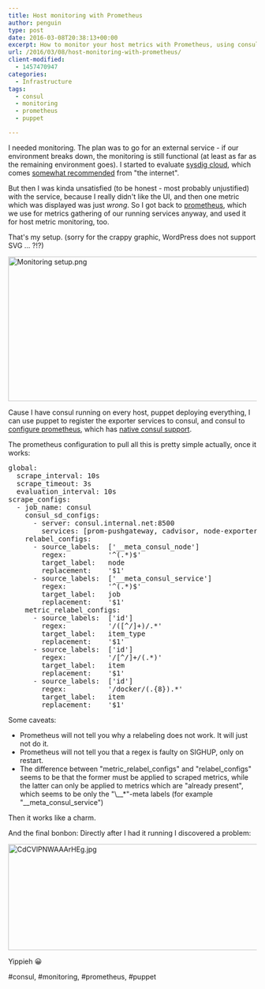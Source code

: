 ```yaml
---
title: Host monitoring with Prometheus
author: penguin
type: post
date: 2016-03-08T20:38:13+00:00
excerpt: How to monitor your host metrics with Prometheus, using consul to automatically pick up freshly spawned hosts.
url: /2016/03/08/host-monitoring-with-prometheus/
client-modified:
  - 1457470947
categories:
  - Infrastructure
tags:
  - consul
  - monitoring
  - prometheus
  - puppet

---
```

I needed monitoring. The plan was to go for an external service - if our environment breaks down, the monitoring is still functional (at least as far as the remaining environment goes). I started to evaluate [sysdig cloud][1], which comes [somewhat recommended][2] from "the internet".

But then I was kinda unsatisfied (to be honest - most probably unjustified) with the service, because I really didn't like the UI, and then one metric which was displayed was just _wrong_. So I got back to [prometheus][3], which we use for metrics gathering of our running services anyway, and used it for host metric monitoring, too.

That's my setup. (sorry for the crappy graphic, WordPress does not support SVG ... ?!?)

<img loading="lazy" class="alignnone size-full wp-image-692" src="https://sysadminia.files.wordpress.com/2016/03/monitoring-setup.png" alt="Monitoring setup.png" width="706" height="293" srcset="https://flypenguin.de/wp-content/uploads/2016/03/monitoring-setup.png 706w, https://flypenguin.de/wp-content/uploads/2016/03/monitoring-setup-300x125.png 300w" sizes="(max-width: 706px) 100vw, 706px" /> 

Cause I have consul running on every host, puppet deploying everything, I can use puppet to register the exporter services to consul, and consul to [configure prometheus][4], which has [native consul support][5].

The prometheus configuration to pull all this is pretty simple actually, once it works:

<pre>global:
  scrape_interval: 10s
  scrape_timeout: 3s
  evaluation_interval: 10s
scrape_configs:
  - job_name: consul
    consul_sd_configs:
      - server: consul.internal.net:8500
        services: [prom-pushgateway, cadvisor, node-exporter]
    relabel_configs:
      - source_labels:  ['__meta_consul_node']
        regex:          '^(.*)$'
        target_label:   node
        replacement:    '$1'
      - source_labels:  ['__meta_consul_service']
        regex:          '^(.*)$'
        target_label:   job
        replacement:    '$1'
    metric_relabel_configs:
      - source_labels:  ['id']
        regex:          '/([^/]+)/.*'
        target_label:   item_type
        replacement:    '$1'
      - source_labels:  ['id']
        regex:          '/[^/]+/(.*)'
        target_label:   item
        replacement:    '$1'
      - source_labels:  ['id']
        regex:          '/docker/(.{8}).*'
        target_label:   item
        replacement:    '$1'</pre>

Some caveats:

  * Prometheus will not tell you why a relabeling does not work. It will just not do it.
  * Prometheus will not tell you that a regex is faulty on SIGHUP, only on restart.
  * The difference between "metric\_relabel\_configs" and "relabel\_configs" seems to be that the former must be applied to scraped metrics, while the latter can only be applied to metrics which are "already present", which seems to be only the "\\_\_*"-meta labels (for example "\_\_meta\_consul\_service")

Then it works like a charm.

And the final bonbon: Directly after I had it running I discovered a problem:

<img loading="lazy" class="alignnone size-full wp-image-706" src="https://sysadminia.files.wordpress.com/2016/03/cdcvlpnwaaarheg.jpg" alt="CdCVlPNWAAArHEg.jpg" width="833" height="215" srcset="https://flypenguin.de/wp-content/uploads/2016/03/cdcvlpnwaaarheg.jpg 833w, https://flypenguin.de/wp-content/uploads/2016/03/cdcvlpnwaaarheg-300x77.jpg 300w, https://flypenguin.de/wp-content/uploads/2016/03/cdcvlpnwaaarheg-768x198.jpg 768w" sizes="(max-width: 833px) 100vw, 833px" /> 

Yippieh 😀

#consul, #monitoring, #prometheus, #puppet

 [1]: https://sysdig.com/
 [2]: http://rancher.com/docker-monitoring-continued-prometheus-and-sysdig/
 [3]: http://www.prometheus.io
 [4]: https://prometheus.io/docs/operating/configuration/#%3Cconsul_sd_config%3E
 [5]: https://prometheus.io/blog/2015/06/01/advanced-service-discovery/#discovery-with-consul